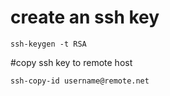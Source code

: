 # create an ssh key

`
ssh-keygen -t RSA
`

#copy ssh key to remote host

`
ssh-copy-id username@remote.net
`


